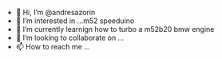- 👋 Hi, I’m @andresazorin
- 👀 I’m interested in ...m52 speeduino
- 🌱 I’m currently learnign how to turbo a m52b20 bmw engine
- 💞️ I’m looking to collaborate on ...
- 📫 How to reach me ...

<!---
andresazorin/andresazorin is a ✨ special ✨ repository because its `README.md` (this file) appears on your GitHub profile.
You can click the Preview link to take a look at your changes.
--->
